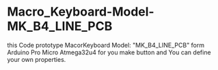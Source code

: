 # Macro_Keyboard-Model-MK_B4_LINE_PCB
this Code prototype MacorKeyboard Model: "MK_B4_LINE_PCB" form Arduino Pro Micro Atmega32u4 for you make button and You can define your own properties.
